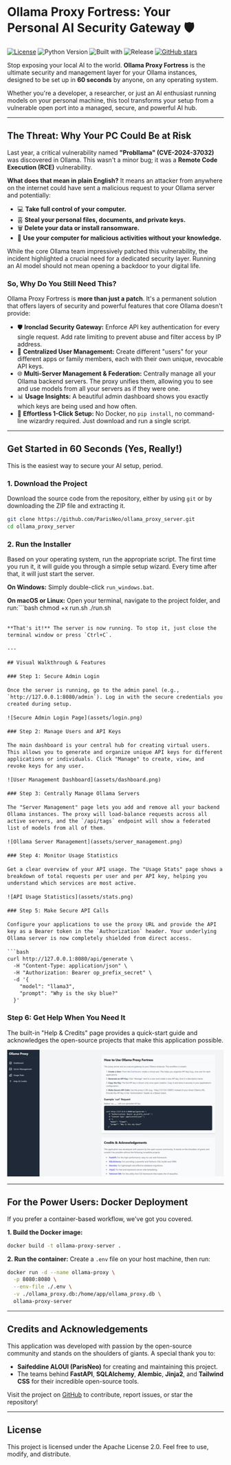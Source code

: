 # Ollama Proxy Fortress: Your Personal AI Security Gateway 🛡️

[![License](https://img.shields.io/badge/License-Apache_2.0-blue.svg)](https://opensource.org/licenses/Apache-2.0)
![Python Version](https://img.shields.io/badge/python-3.11+-blue.svg)
![Built with](https://img.shields.io/badge/Built%20with-FastAPI-brightgreen)
![Release](https://img.shields.io/badge/release-v8.0.0-blue)
[![GitHub stars](https://img.shields.io/github/stars/ParisNeo/ollama_proxy_server.svg?style=social&label=Star)](https://github.com/ParisNeo/ollama_proxy_server/stargazers/)

Stop exposing your local AI to the world. **Ollama Proxy Fortress** is the ultimate security and management layer for your Ollama instances, designed to be set up in **60 seconds** by anyone, on any operating system.

Whether you're a developer, a researcher, or just an AI enthusiast running models on your personal machine, this tool transforms your setup from a vulnerable open port into a managed, secure, and powerful AI hub.

---

## The Threat: Why Your PC Could Be at Risk

Last year, a critical vulnerability named **"Probllama" (CVE-2024-37032)** was discovered in Ollama. This wasn't a minor bug; it was a **Remote Code Execution (RCE)** vulnerability.

**What does that mean in plain English?** It means an attacker from anywhere on the internet could have sent a malicious request to your Ollama server and potentially:
*   💻 **Take full control of your computer.**
*   훔 **Steal your personal files, documents, and private keys.**
*   🗑️ **Delete your data or install ransomware.**
*   🤫 **Use your computer for malicious activities without your knowledge.**

While the core Ollama team impressively patched this vulnerability, the incident highlighted a crucial need for a dedicated security layer. Running an AI model should not mean opening a backdoor to your digital life.

### So, Why Do You Still Need This?

Ollama Proxy Fortress is **more than just a patch**. It's a permanent solution that offers layers of security and powerful features that core Ollama doesn't provide:

*   🛡️ **Ironclad Security Gateway:** Enforce API key authentication for every single request. Add rate limiting to prevent abuse and filter access by IP address.
*   👤 **Centralized User Management:** Create different "users" for your different apps or family members, each with their own unique, revocable API keys.
*   🌐 **Multi-Server Management & Federation:** Centrally manage all your Ollama backend servers. The proxy unifies them, allowing you to see and use models from all your servers as if they were one.
*   📊 **Usage Insights:** A beautiful admin dashboard shows you exactly which keys are being used and how often.
*   🚀 **Effortless 1-Click Setup:** No Docker, no `pip install`, no command-line wizardry required. Just download and run a single script.

---

## Get Started in 60 Seconds (Yes, Really!)

This is the easiest way to secure your AI setup, period.

### 1. Download the Project

Download the source code from the repository, either by using `git` or by downloading the ZIP file and extracting it.

```bash
git clone https://github.com/ParisNeo/ollama_proxy_server.git
cd ollama_proxy_server
```

### 2. Run the Installer

Based on your operating system, run the appropriate script. The first time you run it, it will guide you through a simple setup wizard. Every time after that, it will just start the server.

**On Windows:**
Simply double-click `run_windows.bat`.

**On macOS or Linux:**
Open your terminal, navigate to the project folder, and run:```bash
chmod +x run.sh
./run.sh
```

**That's it!** The server is now running. To stop it, just close the terminal window or press `Ctrl+C`.

---

## Visual Walkthrough & Features

### Step 1: Secure Admin Login

Once the server is running, go to the admin panel (e.g., `http://127.0.0.1:8080/admin`). Log in with the secure credentials you created during setup.

![Secure Admin Login Page](assets/login.png)

### Step 2: Manage Users and API Keys

The main dashboard is your central hub for creating virtual users. This allows you to generate and organize unique API keys for different applications or individuals. Click "Manage" to create, view, and revoke keys for any user.

![User Management Dashboard](assets/dashboard.png)

### Step 3: Centrally Manage Ollama Servers

The "Server Management" page lets you add and remove all your backend Ollama instances. The proxy will load-balance requests across all active servers, and the `/api/tags` endpoint will show a federated list of models from all of them.

![Ollama Server Management](assets/server_management.png)

### Step 4: Monitor Usage Statistics

Get a clear overview of your API usage. The "Usage Stats" page shows a breakdown of total requests per user and per API key, helping you understand which services are most active.

![API Usage Statistics](assets/stats.png)

### Step 5: Make Secure API Calls

Configure your applications to use the proxy URL and provide the API key as a Bearer token in the `Authorization` header. Your underlying Ollama server is now completely shielded from direct access.

```bash
curl http://127.0.0.1:8080/api/generate \
  -H "Content-Type: application/json" \
  -H "Authorization: Bearer op_prefix_secret" \
  -d '{
    "model": "llama3",
    "prompt": "Why is the sky blue?"
  }'
```

### Step 6: Get Help When You Need It

The built-in "Help & Credits" page provides a quick-start guide and acknowledges the open-source projects that make this application possible.

![Help and Credits Page](assets/help.png)

---

## For the Power Users: Docker Deployment

If you prefer a container-based workflow, we've got you covered.

**1. Build the Docker image:**
```bash
docker build -t ollama-proxy-server .
```

**2. Run the container:**
Create a `.env` file on your host machine, then run:
```bash
docker run -d --name ollama-proxy \
  -p 8080:8080 \
  --env-file ./.env \
  -v ./ollama_proxy.db:/home/app/ollama_proxy.db \
  ollama-proxy-server
```

---

## Credits and Acknowledgements

This application was developed with passion by the open-source community and stands on the shoulders of giants. A special thank you to:

*   **Saifeddine ALOUI (ParisNeo)** for creating and maintaining this project.
*   The teams behind **FastAPI**, **SQLAlchemy**, **Alembic**, **Jinja2**, and **Tailwind CSS** for their incredible open-source tools.

Visit the project on [GitHub](https://github.com/ParisNeo/ollama_proxy_server) to contribute, report issues, or star the repository!

---

## License

This project is licensed under the Apache License 2.0. Feel free to use, modify, and distribute.